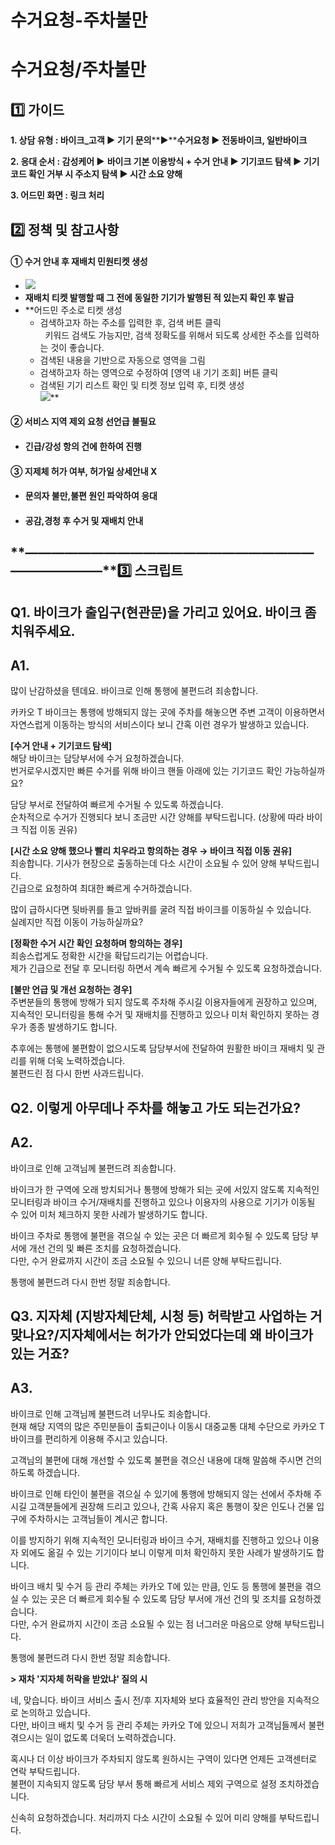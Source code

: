 # 수거요청-주차불만

**수거요청/주차불만**
=============

**1️⃣ 가이드**
-----------

**1. 상담 유형 : 바이크\_고객 ▶ 기기 문의****▶****수거요청 ▶ 전동바이크, 일반바이크**

**2. 응대 순서 : 감성케어 ▶** **바이크 기본 이용방식 + 수거 안내 ▶ 기기코드 탐색 ▶ 기기코드 확인 거부 시 주소지 탐색 ▶ 시간 소요 양해**

**3. 어드민 화면 : 링크 처리**

**2️⃣ 정책 및 참고사항**
-----------------

#### **① 수거 안내 후 재배치 민원티켓 생성**

* **![](https://kakaomobilitysupport.zendesk.com/hc/article_attachments/36866818464281)**
* **재배치 티켓 발행할 때 그 전에 동일한 기기가 발행된 적 있는지 확인 후 발급**
* **어드민 주소로 티켓 생성  
  - 검색하고자 하는 주소를 입력한 후, 검색 버튼 클릭  
    키워드 검색도 가능지만, 검색 정확도를 위해서 되도록 상세한 주소를 입력하는 것이 좋습니다.  
  - 검색된 내용을 기반으로 자동으로 영역을 그림  
  - 검색하고자 하는 영역으로 수정하여 [영역 내 기기 조회] 버튼 클릭  
  - 검색된 기기 리스트 확인 및 티켓 정보 입력 후, 티켓 생성  
  ![](https://kakaomobilitysupport.zendesk.com/hc/article_attachments/36866798580889)**

#### **② 서비스 지역 제외 요청 선언급 불필요**

* #### 긴급/강성 항의 건에 한하여 진행

#### **③ 지제체 허가 여부, 허가일 상세안내 X**

* #### **문의자 불만,불편 원인 파악하여 응대**
* #### **공감,경청 후 수거 및 재배치 안내**

**―****―****―****―****―****―****―****―****―****―****―****―****―****―****―****―****―****―****―****―****―****―****―****―****―****―****―****―****―****3️⃣ 스크립트**
-------------------------------------------------------------------------------------------------------------------------------------------------------------

**Q1.** **바이크가 출입구(현관문)을 가리고 있어요. 바이크 좀 치워주세요.**
------------------------------------------------

**A1.**
-------

많이 난감하셨을 텐데요. 바이크로 인해 통행에 불편드려 죄송합니다.  
  
카카오 T 바이크는 통행에 방해되지 않는 곳에 주차를 해놓으면 주변 고객이 이용하면서 자연스럽게 이동하는 방식의 서비스이다 보니 간혹 이런 경우가 발생하고 있습니다.

**[수거 안내 + 기기코드 탐색]**  
해당 바이크는 담당부서에 수거 요청하겠습니다.  
번거로우시겠지만 빠른 수거를 위해 바이크 핸들 아래에 있는 기기코드 확인 가능하실까요?  
  
담당 부서로 전달하여 빠르게 수거될 수 있도록 하겠습니다.  
순차적으로 수거가 진행되다 보니 조금만 시간 양해를 부탁드립니다. (상황에 따라 바이크 직접 이동 권유)

**[시간 소요 양해 했으나 빨리 치우라고 항의하는 경우 → 바이크 직접 이동 권유]**  
죄송합니다. 기사가 현장으로 출동하는데 다소 시간이 소요될 수 있어 양해 부탁드립니다.  
긴급으로 요청하여 최대한 빠르게 수거하겠습니다.  
  
많이 급하시다면 뒷바퀴를 들고 앞바퀴를 굴려 직접 바이크를 이동하실 수 있습니다.   
실례지만 직접 이동이 가능하실까요?

**[정확한 수거 시간 확인 요청하며 항의하는 경우]**   
죄송스럽게도 정확한 시간을 확답드리기는 어렵습니다.   
제가 긴급으로 전달 후 모니터링 하면서 계속 빠르게 수거될 수 있도록 요청하겠습니다.

**[불만 언급 및 개선 요청하는 경우]**   
주변분들의 통행에 방해가 되지 않도록 주차해 주시길 이용자들에게 권장하고 있으며, 지속적인 모니터링을 통해 수거 및 재배치를 진행하고 있으나 미처 확인하지 못하는 경우가 종종 발생하기도 합니다.   
  
추후에는 통행에 불편함이 없으시도록 담당부서에 전달하여 원활한 바이크 재배치 및 관리를 위해 더욱 노력하겠습니다.   
불편드린 점 다시 한번 사과드립니다.

**Q2. 이렇게 아무데나 주차를 해놓고 가도 되는건가요?**
----------------------------------

**A2.**
-------

바이크로 인해 고객님께 불편드려 죄송합니다.  
  
바이크가 한 구역에 오래 방치되거나 통행에 방해가 되는 곳에 서있지 않도록 지속적인 모니터링과 바이크 수거/재배치를 진행하고 있으나 이용자의 사용으로 기기가 이동될 수 있어 미처 체크하지 못한 사례가 발생하기도 합니다.  
  
바이크 주차로 통행에 불편을 겪으실 수 있는 곳은 더 빠르게 회수될 수 있도록 담당 부서에 개선 건의 및 빠른 조치를 요청하겠습니다.  
다만, 수거 완료까지 시간이 조금 소요될 수 있으니 너른 양해 부탁드립니다.  
  
통행에 불편드려 다시 한번 정말 죄송합니다.

**Q3. 지자체 (지방자체단체, 시청 등) 허락받고 사업하는 거 맞나요?/지자체에서는 허가가 안되었다는데 왜 바이크가 있는 거죠?**
---------------------------------------------------------------------------

**A3.**
-------

바이크로 인해 고객님께 불편드려 너무나도 죄송합니다.  
현재 해당 지역의 많은 주민분들이 출퇴근이나 이동시 대중교통 대체 수단으로 카카오 T 바이크를 편리하게 이용해 주시고 있습니다.   
  
고객님의 불편에 대해 개선할 수 있도록 불편을 겪으신 내용에 대해 말씀해 주시면 건의하도록 하겠습니다.  
  
바이크로 인해 타인이 불편을 겪으실 수 있기에 통행에 방해되지 않는 선에서 주차해 주시길 고객분들에게 권장해 드리고 있으나, 간혹 사유지 혹은 통행이 잦은 인도나 건물 입구에 주차하시는 고객님들이 계시곤 합니다.  
  
이를 방지하기 위해 지속적인 모니터링과 바이크 수거, 재배치를 진행하고 있으나 이용자 외에도 옮길 수 있는 기기이다 보니 이렇게 미처 확인하지 못한 사례가 발생하기도 합니다.  
  
바이크 배치 및 수거 등 관리 주체는 카카오 T에 있는 만큼, 인도 등 통행에 불편을 겪으실 수 있는 곳은 더 빠르게 회수될 수 있도록 담당 부서에 개선 건의 및 조치를 요청하겠습니다.   
다만, 수거 완료까지 시간이 조금 소요될 수 있는 점 너그러운 마음으로 양해 부탁드립니다.  
  
통행에 불편드려 다시 한번 정말 죄송합니다.

**> 재차 '지자체 허락을 받았냐' 질의 시**

네, 맞습니다. 바이크 서비스 출시 전/후 지자체와 보다 효율적인 관리 방안을 지속적으로 논의하고 있습니다.   
다만, 바이크 배치 및 수거 등 관리 주체는 카카오 T에 있으니 저희가 고객님들께서 불편 겪으시는 일이 없도록 더욱더 노력하겠습니다.  
  
혹시나 더 이상 바이크가 주차되지 않도록 원하시는 구역이 있다면 언제든 고객센터로 연락 부탁드립니다.  
불편이 지속되지 않도록 담당 부서 통해 빠르게 서비스 제외 구역으로 설정 조치하겠습니다.  
  
신속히 요청하겠습니다. 처리까지 다소 시간이 소요될 수 있어 미리 양해를 부탁드립니다.